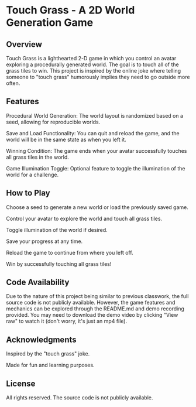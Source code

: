 # Touch Grass - A 2D World Generation Game
## Overview
Touch Grass is a lighthearted 2-D game in which you control an avatar exploring a procedurally generated world. The goal is to touch all of the grass tiles to win. This project is inspired by the online joke where telling someone to "touch grass" humorously implies they need to go outside more often.

## Features
Procedural World Generation: The world layout is randomized based on a seed, allowing for reproducible worlds.

Save and Load Functionality: You can quit and reload the game, and the world will be in the same state as when you left it.

Winning Condition: The game ends when your avatar successfully touches all grass tiles in the world.

Game Illumination Toggle: Optional feature to toggle the illumination of the world for a challenge.

## How to Play
Choose a seed to generate a new world or load the previously saved game.

Control your avatar to explore the world and touch all grass tiles.

Toggle illumination of the world if desired.

Save your progress at any time.

Reload the game to continue from where you left off.

Win by successfully touching all grass tiles!

## Code Availability
Due to the nature of this project being similar to previous classwork, the full source code is not publicly available. However, the game features and mechanics can be explored through the README.md and demo recording provided. You may need to download the demo video by clicking "View raw" to watch it (don't worry, it's just an mp4 file).

## Acknowledgments
Inspired by the "touch grass" joke.

Made for fun and learning purposes.

## License
All rights reserved. The source code is not publicly available.

